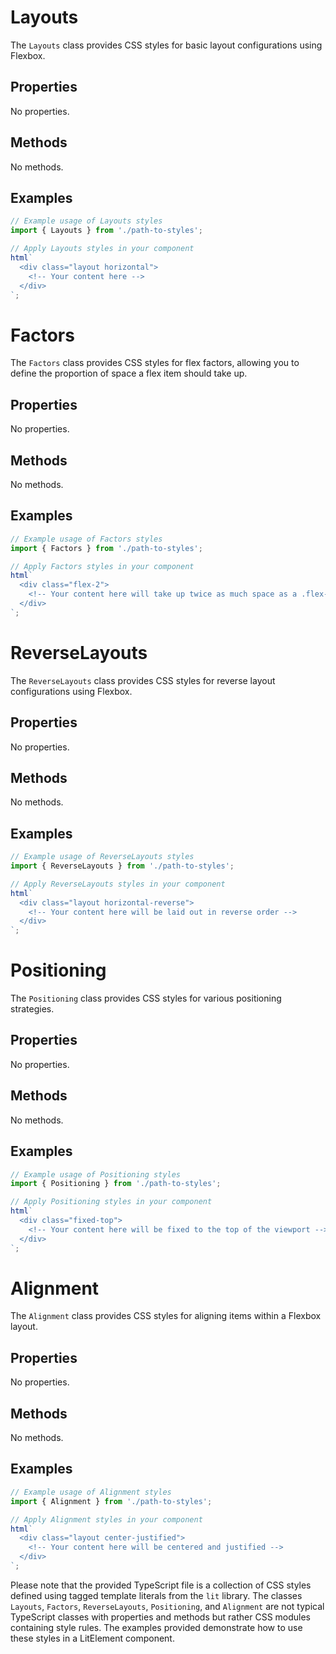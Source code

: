 # Layouts

The `Layouts` class provides CSS styles for basic layout configurations using Flexbox.

## Properties

No properties.

## Methods

No methods.

## Examples

```typescript
// Example usage of Layouts styles
import { Layouts } from './path-to-styles';

// Apply Layouts styles in your component
html`
  <div class="layout horizontal">
    <!-- Your content here -->
  </div>
`;
```

# Factors

The `Factors` class provides CSS styles for flex factors, allowing you to define the proportion of space a flex item should take up.

## Properties

No properties.

## Methods

No methods.

## Examples

```typescript
// Example usage of Factors styles
import { Factors } from './path-to-styles';

// Apply Factors styles in your component
html`
  <div class="flex-2">
    <!-- Your content here will take up twice as much space as a .flex-1 item -->
  </div>
`;
```

# ReverseLayouts

The `ReverseLayouts` class provides CSS styles for reverse layout configurations using Flexbox.

## Properties

No properties.

## Methods

No methods.

## Examples

```typescript
// Example usage of ReverseLayouts styles
import { ReverseLayouts } from './path-to-styles';

// Apply ReverseLayouts styles in your component
html`
  <div class="layout horizontal-reverse">
    <!-- Your content here will be laid out in reverse order -->
  </div>
`;
```

# Positioning

The `Positioning` class provides CSS styles for various positioning strategies.

## Properties

No properties.

## Methods

No methods.

## Examples

```typescript
// Example usage of Positioning styles
import { Positioning } from './path-to-styles';

// Apply Positioning styles in your component
html`
  <div class="fixed-top">
    <!-- Your content here will be fixed to the top of the viewport -->
  </div>
`;
```

# Alignment

The `Alignment` class provides CSS styles for aligning items within a Flexbox layout.

## Properties

No properties.

## Methods

No methods.

## Examples

```typescript
// Example usage of Alignment styles
import { Alignment } from './path-to-styles';

// Apply Alignment styles in your component
html`
  <div class="layout center-justified">
    <!-- Your content here will be centered and justified -->
  </div>
`;
```

Please note that the provided TypeScript file is a collection of CSS styles defined using tagged template literals from the `lit` library. The classes `Layouts`, `Factors`, `ReverseLayouts`, `Positioning`, and `Alignment` are not typical TypeScript classes with properties and methods but rather CSS modules containing style rules. The examples provided demonstrate how to use these styles in a LitElement component.